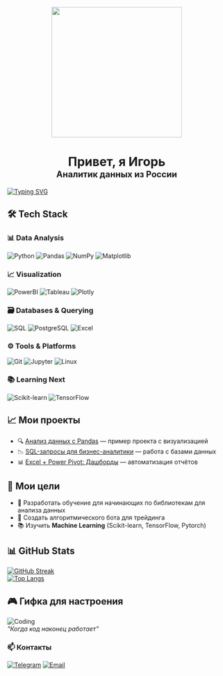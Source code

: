 
<p align="center">
  <img width="300" src="https://media.giphy.com/media/v1.Y2lkPTc5MGI3NjExcDZ1YzVqYzVqYzVqYzVqYzVqYzVqYzVqYzVqYzVqYzVqYzVqYyZlcD12MV9pbnRlcm5hbF9naWZfYnlfaWQmY3Q9Zw/3o7aD2d7hy9ktXNDP2/giphy.gif">
</p>

<h1 align="center">
  Привет, я Игорь<br>
  <sub><sup>Аналитик данных из России</sub>
</h1>

[![Typing SVG](https://readme-typing-svg.demolab.com?font=Fira+Code&weight=700&size=26&duration=3000&pause=1000&color=00FFAA&width=600&lines=Data+Alchemist+%F0%9F%92%AC;Python+%7C+SQL+%7C+Power+BI+%F0%9F%93%8A;Аналитик+из+Краснодара+%F0%9F%8F%8E;Turning+data+into+gold+%F0%9F%92%B0;Будущий+Team+Lead+%F0%9F%92%BB;Open+to+collabs+%F0%9F%93%A7)](https://git.io/typing-svg)

## 🛠 Tech Stack

### 📊 Data Analysis 
![Python](https://img.shields.io/badge/Python-3776AB?logo=python&logoColor=white)
![Pandas](https://img.shields.io/badge/Pandas-150458?logo=pandas&logoColor=white)
![NumPy](https://img.shields.io/badge/NumPy-013243?logo=numpy&logoColor=white)
![Matplotlib](https://img.shields.io/badge/Matplotlib-11557C?logo=matplotlib&logoColor=white)


### 📈 Visualization
![PowerBI](https://img.shields.io/badge/-Power_BI-F2C811?logo=powerbi&logoColor=black)
![Tableau](https://img.shields.io/badge/-Tableau-E97627?logo=tableau&logoColor=white)
![Plotly](https://img.shields.io/badge/-Plotly-3F4F75?logo=plotly&logoColor=white)


### 🗃️ Databases & Querying
![SQL](https://img.shields.io/badge/SQL-4479A1?logo=postgresql&logoColor=white)
![PostgreSQL](https://img.shields.io/badge/PostgreSQL-4169E1?logo=postgresql&logoColor=white)
![Excel](https://img.shields.io/badge/Excel-217346?logo=microsoftexcel&logoColor=white)

### ⚙️ Tools & Platforms
![Git](https://img.shields.io/badge/Git-F05032?logo=git&logoColor=white)
![Jupyter](https://img.shields.io/badge/Jupyter-F37626?logo=jupyter&logoColor=white)
![Linux](https://img.shields.io/badge/Linux-FCC624?logo=linux&logoColor=black)

### 📚 Learning Next
![Scikit-learn](https://img.shields.io/badge/scikit--learn-F7931E?logo=scikitlearn&logoColor=white)
![TensorFlow](https://img.shields.io/badge/TensorFlow-FF6F00?logo=tensorflow&logoColor=white)


## 📈 Мои проекты
- 🔍 [Анализ данных с Pandas](https://github.com/...) — пример проекта с визуализацией  
- 📉 [SQL-запросы для бизнес-аналитики](https://github.com/...) — работа с базами данных  
- 📊 [Excel + Power Pivot: Дашборды](https://github.com/...) — автоматизация отчётов  

## 🎯 Мои цели
- 🚀 Разработать обучение для начинающих по библиотекам для анализа данных  
- 💼 Создать алгоритмического бота для трейдинга
- 📚 Изучить **Machine Learning** (Scikit-learn, TensorFlow, Pytorch)  

## 📊 GitHub Stats
[![GitHub Streak](https://streak-stats.demolab.com?user=ТВОЙ_НИК&theme=dark)](https://git.io/streak-stats)  
[![Top Langs](https://github-readme-stats.vercel.app/api/top-langs/?username=ТВОЙ_НИК&layout=compact&theme=vision-friendly-dark)](https://github.com/Vasilichoff)  

## 🎮 Гифка для настроения
![Coding](https://media.giphy.com/media/L1R1tvI9svkIWwpVYr/giphy.gif)  
*"Когда код наконец работает"*  

### 📫 Контакты
[![Telegram](https://img.shields.io/badge/-Telegram-26A5E4?style=for-the-badge&logo=telegram&logoColor=white)](https://t.me/vasilich_official)
[![Email](https://img.shields.io/badge/-Скопировать_почту-005FF9?style=for-the-badge&logo=mail.ru&logoColor=white&link=mailto:vasilich_official@mail.ru)](javascript:; 'vasilich_official@mail.ru')
